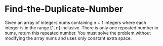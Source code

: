 # Find-the-Duplicate-Number
Given an array of integers nums containing n + 1 integers where each integer is in the range [1, n] inclusive.  There is only one repeated number in nums, return this repeated number.  You must solve the problem without modifying the array nums and uses only constant extra space.
